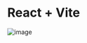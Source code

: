 # React + Vite

![image](https://github.com/charithasravani/Gemini-clone/assets/160407654/4df4334f-ac45-4516-9535-dfea670eb0bc)
